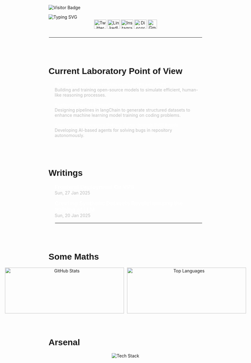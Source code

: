 <!-- Importing Google Font -->
<link href="https://fonts.googleapis.com/css2?family=Figtree:wght@300;400;600&display=swap" rel="stylesheet">

<!-- Visitor Badge -->
![Visitor Badge](https://visitor-badge.laobi.icu/badge?page_id=shaafsalman.shaafsalman)

<!-- Typing Header -->
<img src="https://readme-typing-svg.herokuapp.com/?font=Righteous&size=35&center=true&vCenter=true&width=800&height=70&duration=5000&lines=Initializing+Go+Home+Machine;Dimension+Signature+Identified;Shaaf+Salman;" alt="Typing SVG">

<!-- Social Media & Contact -->
<div align="center">
  <a href="https://twitter.com/shaafsalman_ss" target="_blank"><img src="https://raw.githubusercontent.com/rahuldkjain/github-profile-readme-generator/master/src/images/icons/Social/twitter.svg" alt="Twitter" height="30" width="40" /></a>
  <a href="https://linkedin.com/in/shaaf-salman-1397512aa" target="_blank"><img src="https://raw.githubusercontent.com/rahuldkjain/github-profile-readme-generator/master/src/images/icons/Social/linked-in-alt.svg" alt="LinkedIn" height="30" width="40" /></a>
  <a href="https://instagram.com/shaaf_salman_ss" target="_blank"><img src="https://raw.githubusercontent.com/rahuldkjain/github-profile-readme-generator/master/src/images/icons/Social/instagram.svg" alt="Instagram" height="30" width="40" /></a>
  <a href="https://discord.gg/shaafsalman" target="_blank"><img src="https://raw.githubusercontent.com/rahuldkjain/github-profile-readme-generator/master/src/images/icons/Social/discord.svg" alt="Discord" height="30" width="40" /></a>
<a href="mailto:iamshaafsalman@gmail.com" target="_blank">
  <img src="https://static.vecteezy.com/system/resources/previews/020/964/377/non_2x/gmail-mail-icon-for-web-design-free-png.png" alt="Gmail" height="30" width="30" />
</a>


</div>
<div style="height: 10;"></div> <!-- This creates a gap -->
<hr style="border: 1px solid #fff;">

<!-- Projects -->
<!-- <h1 align="left" style="font-family: 'Figtree', sans-serif;">Artificial Things</h1>
<div align="left">
  <a href="https://github.com/shaafsalman/project1" target="_blank"><img src="https://img.shields.io/badge/ML%20Project-1-blue" alt="ML Project 1"/></a>
  <a href="https://github.com/shaafsalman/project2" target="_blank"><img src="https://img.shields.io/badge/ML%20Project-2-blue" alt="ML Project 2"/></a>
</div>

<div style="height: 40;"></div> <!-- This creates a gap -->


<!-- Full Stack Projects -->
<!-- <h1 align="left" style="font-family: 'Figtree', sans-serif;">Full Stack Projects</h1>
<div align="left">
</div>  -->


<!-- Current Researches Section -->
<div style="height: 40;"></div> <!-- This creates a gap -->

<h1 align="left" style="font-family: 'Figtree', sans-serif;">Current Laboratory Point of View</h1>

<div style="padding-left: 20px; color: white; margin-bottom: 20px;">
  <ul style="list-style-type: none; padding: 0;">
    <li style="margin-bottom: 15px;">
      <strong>Training Open-Source Models using sCoRE and COTS</strong>
      <br>
      <span style="color: #bbb; font-size: 14px;">Building and training open-source models to simulate efficient, human-like reasoning processes.</span>
    </li>
     <li style="margin-bottom: 15px;">
      <strong>Synthetic Dataset Generation</strong>
      <br>
      <span style="color: #bbb; font-size: 14px;">Designing pipelines in langChain to generate structured datasets to enhance machine learning model training on coding problems.</span>
    </li>
     <li style="margin-bottom: 15px;">
      <strong>Autonomous Repository Solving Agent through SWE Bench</strong>
      <br>
      <span style="color: #bbb; font-size: 14px;">Developing AI-based agents for solving bugs in repository autonomously.</span>
    </li>
  </ul>
</div>


<div style="height: 40;"></div> <!-- This creates a gap -->

<!-- Articles Published -->

<h1 align="left" style="font-family: 'Figtree', sans-serif;">Writings</h1>
<div style="padding-left: 20px; color: white;">
  <ul style="list-style-type: none; padding: 0;">
    <li style="margin-bottom: 15px;">
      <a href="https://medium.com/@ishaafsalman/d86d51f9401b" target="_blank" style="text-decoration: none; color: white; font-weight: bold; font-size: 18px;">
        Frontend Deployment On VPS
      </a>
      <br>
      <span style="color: #bbb; font-size: 14px;">Sun, 27 Jan 2025</span>
    </li>

  </ul>
  <ul style="list-style-type: none; padding: 0;">
    <li style="margin-bottom: 15px;">
      <a href="https://medium.com/@ishaafsalman/creating-synthetic-datasets-revolutionizing-the-training-of-llm-1d694245de6f" target="_blank" style="text-decoration: none; color: white; font-weight: bold; font-size: 18px;">
        Creating Synthetic Datasets Revolutionizing the training of LLM
      </a>
      <br>
      <span style="color: #bbb; font-size: 14px;">Sun, 20 Jan 2025</span>
    </li>
    <hr style="border: 1px solid #fff;">

  </ul>
</div>


<div style="height: 40;"></div> <!-- This creates a gap -->







<!-- GitHub Stats -->
<h1 align="left" style="font-family: 'Figtree', sans-serif;">Some Maths</h1>
<div align="center" style="display: flex; justify-content: center; gap: 10px;">
  <img width="390" height="150" src="https://github-readme-stats-salesp07.vercel.app/api?username=shaafsalman&count_private=true&show_icons=true&theme=react&rank_icon=github&border_radius=10" alt="GitHub Stats" />
  <img width="390" height="150" src="https://github-readme-stats-salesp07.vercel.app/api/top-langs/?username=shaafsalman&hide=HTML&langs_count=8&layout=compact&theme=react&border_radius=10&size_weight=0.5&count_weight=0.5&exclude_repo=github-readme-stats" alt="Top Languages" />
</div>

<div style="height: 40;"></div> <!-- This creates a gap -->


<!-- Tech Stack -->
<h1 align="left" style="font-family: 'Figtree', sans-serif;">Arsenal</h1>
<div align="center">
  <img src="https://skillicons.dev/icons?i=react,vite,tailwind,figma,javascript,bootstrap,redux,nodejs,express,python,java,fastapi,spring,mysql,mongodb,firebase,heroku,vercel,netlify,cloudflare,github,git,gradle,notion,androidstudio,sklearn,pytorch,tensorflow,dotnet,gcp" alt="Tech Stack" />
</div>
